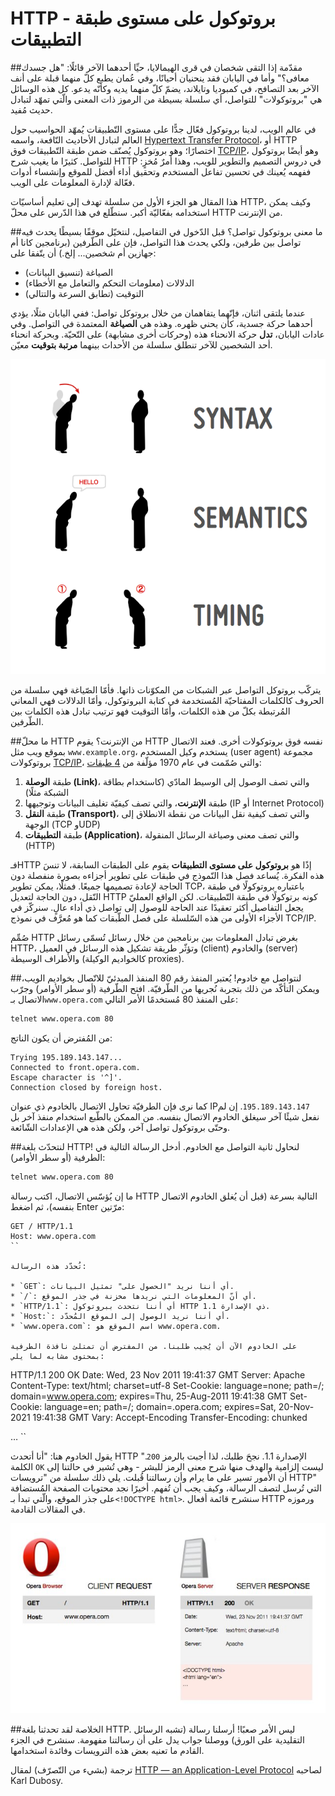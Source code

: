 HTTP - بروتوكول على مستوى طبقة التطبيقات
====================================
##مقدّمة
إذا التقى شخصان في قرى الهيمالايا، حيِّا أحدهما الآخر قائلًا: "هل جسدك معافى؟" وأما في اليابان فقد ينحنيان أحيانًا، وفي عُمان يطبع كلّ منهما قبلة على أنف الآخر بعد التصافح، في كمبوديا وتايلاند، يضمّ كلّ منهما يديه وكأنّه يدعو. كل هذه الوسائل هي "بروتوكولات" للتواصل، أي سلسلة بسيطة من الرموز ذات المعنى والّتي تمهّد لتبادل حديث مُفيد.

في عالم الويب، لدينا بروتوكول فعّال جدًّا على مستوى التّطبيقات يُمهّد الحواسيب حول العالم لتبادل الأحاديث النّافعة، واسمه [Hypertext Transfer Protocol](https://en.wikipedia.org/wiki/HTTP)، أو HTTP اختصارًا؛ وهو بروتوكول يُصنّف ضمن طبقة التّطبيقات فوق [TCP/IP](https://en.wikipedia.org/wiki/TCP/IP_model)، وهو أيضًا بروتوكول للتواصل. كثيرًا ما يغيب شرح HTTP في دروس التصميم والتطوير للويب، وهذا أمرٌ مُخزٍ: ففهمه يُعينك في تحسين تفاعل المستخدم وتحقيق أداء أفضل للموقع وإنشساء أدوات فعّالة لإدارة المعلومات على الويب.

هذا المقال هو الجزء الأول من سلسلة تهدف إلى تعليم أساسيّات HTTP، وكيف يمكن استخدامه بفعّاليّة أكبر. سنطّلع في هذا الدّرس على محلّ HTTP من الإنترنت.

##ما معنى بروتوكول تواصل؟
قبل الدّخول في التفاصيل، لنتخيّل موقفًا بسيطًا يحدث فيه تواصل بين طرفين، ولكي يحدث هذا التواصل، فإن على الطّرفين (برنامجين كانا أم جهازين أم شخصين... إلخ.) أن يتّفقا على:

* الصياغة (تنسيق البيانات)
* الدلالات (معلومات التحكم والتعامل مع الأخطاء)
* التوقيت (تطابق السرعة والتتالي)

عندما يلتقى اثنان، فإنّهما يتفاهمان من خلال بروتوكل تواصل: ففي اليابان مثلًا، يؤدي أحدهما حركة جسدية، كأن يحني ظهره. وهذه هي **الصياغة** المعتمدة في التواصل. وفي عادات اليابان، **تدل** حركة الانحناء هذه (وحركات أخرى مشابهة) على التّحيّة. وبحركة انحناء أحد الشخصين للآخر تنطلق سلسلة من الأحداث بينهما **مرتبة بتوقيت** معيّن.

![بروتوكول التواصل](communication.png)

يتركّب بروتوكل التواصل عبر الشبكات من المكوّنات ذاتها. فأمّا الصّياغة فهي سلسلة من الحروف كالكلمات المفتاحيّة المُستخدمة في كتابة البروتوكول، وأمّا الدلالات فهي المعاني المُرتبطة بكلّ من هذه الكلمات، وأمّا التوقيت فهو ترتيب تبادل هذه الكلمات بين الطّرفين.

##ما محلّ HTTP من الإنترنت؟
يقوم HTTP نفسه فوق بروتوكولات أخرى. فعند الاتصال بموقع ويب مثل `www.example.org`، يستخدم وكيل المستخدم (user agent) مجموعة بروتوكولات [TCP/IP](http://en.wikipedia.org/wiki/TCP/IP_model)، والتي صُمّمت في عام 1970 مؤلّفة من [4 طبقات](https://tools.ietf.org/html/rfc1122):

1. طبقة **الوصلة (Link)**، والتي تصف الوصول إلى الوسيط المادّي (كاستخدام بطاقة الشبكة مثلًا)
2. طبقة **الإنترنت**، والتي تصف كيفيّة تغليف البيانات وتوجيهها (IP أو Internet Protocol)
3. طبقة **النقل (Transport)**، والتي تصف كيفية نقل البيانات من نقطة الانطلاق إلى الوجهة (TCP وUDP)
4. طبقة **التطبيقات (Application)**، والتي تصف معنى وصياغة الرسائل المنقولة (HTTP)

فـHTTP إذًا هو **بروتوكول على مستوى التطبيقات** يقوم على الطبقات السابقة، لا تنسَ هذه الفكرة. يُساعد فصل هذا النّموذج في طبقات على تطوير أجزاءه بصورة منفصلة دون الحاجة لإعادة تصميمها جميعًا. فمثلًا، يمكن تطوير TCP، باعتباره بروتوكولًا في طبقة النّقل، دون الحاجة لتعديل HTTP كونه برتوكولًا في طبقة التّطبيقات. لكن الواقع العمليّ يجعل التفاصيل أكثر تعقيدًا عند الحاجة للوصول إلى تواصل ذي أداء عالٍ. سنركّز في الأجزاء الأولى من هذه السّلسلة على فصل الطّبقات كما هو مُعرَّف في نموذج TCP/IP.

صُمِّم HTTP بغرض تبادل المعلومات بين برنامجين من خلال رسائل تُسمّى رسائل HTTP، وتؤثّر طريقة تشكيل هذه الرسائل في العميل (client) والخادوم (server) والأطراف الوسيطة (كالخواديم الوكيلة proxies).

##لنتواصل مع خادوم!
يُعتبر المنفذ رقم 80 المنفذ المبدئيّ للاتّصال بخواديم الويب، ويمكن التأكّد من ذلك بتجربة نُجريها من الطّرفيّة. افتح الطّرفية (أو سطر الأوامر) وجرّب الاتصال بـ`www.opera.com` على المنفذ 80 مُستخدمًا الأمر التالي:

```bash
telnet www.opera.com 80
```

من المُفترض أن يكون الناتج:

```
Trying 195.189.143.147...
Connected to front.opera.com.
Escape character is '^]'.
Connection closed by foreign host.
```

كما نرى فإن الطرفيّة تحاول الاتصال بالخادوم ذي عنوان IP‏ `195.189.143.147`. إن لم نفعل شيئًا آخر سيغلق الخادوم الاتصال بنفسه. من الممكن بالطّبع استخدام منفذ آخر بل وحتّى بروتوكول تواصل آخر، ولكن هذه هي الإعدادات الشّائعة.

##لنتحدّث بلغة HTTP!
لنحاول ثانية التواصل مع الخادوم. أدخل الرسالة التالية في الطرفية (أو سطر الأوامر):

```bash
telnet www.opera.com 80
```

ما إن يُؤسّس الاتصال، اكتب رسالة HTTP التالية بسرعة (قبل أن يُغلق الخادوم الاتصال بنفسه)، ثم اضغط Enter مرّتين:

```
GET / HTTP/1.1
Host: www.opera.com
``

تُحدّد هذه الرسالة:

* `GET`: أي أننا نريد "الحصول على" تمثيل البيانات.
* `/`: أي أنّ المعلومات التي نريدها مخزنة في جذر الموقع.
* `HTTP/1.1`: أي أننا نتحدث ببروتوكول HTTP ذي الإصدارة 1.1.
* `Host:`: أي أننا نريد الوصول إلى الموقع المُحدّد.
* `www.opera.com`: اسم الموقع هو www.opera.com.

على الخادوم الآن أن يُجيب طلبنا. من المفترض أن تمتلئ نافذة الطرفية بمحتوى مشابه لما يلي:

```
HTTP/1.1 200 OK
Date: Wed, 23 Nov 2011 19:41:37 GMT
Server: Apache
Content-Type: text/html; charset=utf-8
Set-Cookie: language=none; path=/; domain=www.opera.com; expires=Thu, 25-Aug-2011 19:41:38 GMT
Set-Cookie: language=en; path=/; domain=.opera.com; expires=Sat, 20-Nov-2021 19:41:38 GMT
Vary: Accept-Encoding
Transfer-Encoding: chunked

<!DOCTYPE html>
<html lang="en">
…
``

يقول الخادوم هنا: "أنا أتحدث HTTP الإصدارة 1.1. نجحَ طلبك، لذا أجبت بالرمز `200`." الكلمة `OK` ليست إلزامية والهدف منها شرح معنى الرمز للبشر - وهي تُشير في حالتنا إلى أن الأمور تسير على ما يرام وأن رسالتنا قُبلت. يلي ذلك سلسلة من "ترويسات HTTP" التي تُرسل لتصف الرسالة، وكيف يجب أن تُفهم. أخيرًا نجد محتويات الصفحة المُستضافة على جذر الموقع، والّتي تبدأ بـ`<!DOCTYPE html>`. سنشرح قائمة أفعال HTTP ورموزه في المقالات القادمة.

![طلب HTTP وجوابه](request-response.jpg)

##الخلاصة
لقد تحدثنا بلغة HTTP. ليس الأمر صعبًا! أرسلنا رسالة (تشبه الرسائل التقليدية على الورق) ووصلنا جواب يدل على أن رسالتنا مفهومة. سنشرح في الجزء القادم ما تعنيه بعض هذه الترويسات وفائدة استخدامها.

ترجمة (بشيء من التّصرّف) لمقال [HTTP — an Application-Level Protocol](https://dev.opera.com/articles/http-basic-introduction/) لصاحبه Karl Dubosy.
